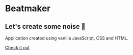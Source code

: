 # Beatmaker

## Let's create some noise 🎵

Application created using vanilla JavaScript, CSS and HTML.

[Check it out](https://beatmaker-schlickmann.netlify.app/)
